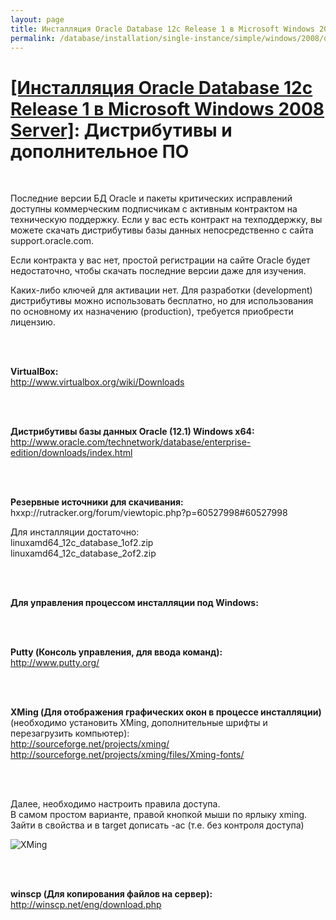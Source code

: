 ```yaml
---
layout: page
title: Инсталляция Oracle Database 12c Release 1 в Microsoft Windows 2008 Server
permalink: /database/installation/single-instance/simple/windows/2008/oracle/12.1/distrib/
---
```


# <a href="/database/installation/single-instance/simple/windows/2008/oracle/12.1/">[Инсталляция Oracle Database 12c Release 1 в Microsoft Windows 2008 Server]</a>: Дистрибутивы и дополнительное ПО

<br/>

Последние версии БД Oracle и пакеты критических исправлений доступны коммерческим подписчикам  с активным контрактом на техническую поддержку. Если у вас есть контракт на техподдержку, вы можете скачать дистрибутивы базы данных непосредственно с сайта support.oracle.com.

Если контракта у вас нет, простой регистрации на сайте Oracle будет недостаточно, чтобы скачать последние версии даже для изучения.

Каких-либо ключей для активации нет. Для разработки (development) дистрибутивы можно использовать бесплатно, но для использования по основному их назначению (production), требуется приобрести лицензию.

<br/><br/>

<strong>VirtualBox:</strong><br/>
http://www.virtualbox.org/wiki/Downloads


<br/><br/>

<strong>Дистрибутивы базы данных Oracle (12.1) Windows x64:</strong><br/>
http://www.oracle.com/technetwork/database/enterprise-edition/downloads/index.html

<br/><br/>

<strong>Резервные источники для скачивания:</strong><br/>
hxxp://rutracker.org/forum/viewtopic.php?p=60527998#60527998
<br/>

Для инсталляции достаточно:<br/>
linuxamd64_12c_database_1of2.zip<br/>
linuxamd64_12c_database_2of2.zip


<br/><br/>

<strong>Для управления процессом инсталляции под Windows:</strong>

<br/><br/>

<strong>Putty (Консоль управления, для ввода команд):</strong><br/>
http://www.putty.org/

<br/><br/>

<strong>XMing (Для отображения графических окон в процессе инсталляции)</strong> (необходимо установить XMing, дополнительные шрифты и перезагрузить компьютер):<br/>
http://sourceforge.net/projects/xming/<br/>
http://sourceforge.net/projects/xming/files/Xming-fonts/

<br/><br/>

<p>Далее, необходимо настроить правила доступа.<br />
В самом простом варианте, правой кнопкой мыши по ярлыку xming. Зайти в свойства и в target дописать -ac (т.е. без контроля доступа)</p>

<p><img src="http://img.oradba.net/img/oracle/database/simple/12.1/XMing.png" border="0" alt="XMing" /></p>

<br/><br/>

<strong>winscp (Для копирования файлов на сервер):</strong><br/>
http://winscp.net/eng/download.php

